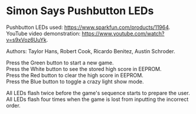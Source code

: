 # Simon Says Pushbutton LEDs #

Pushbutton LEDs used: https://www.sparkfun.com/products/11964.  
YouTube video demonstration: https://www.youtube.com/watch?v=s9xVoz6UuYk.

Authors: Taylor Hans, Robert Cook, Ricardo Benitez, Austin Schroder.

Press the Green button to start a new game.  
Press the White button to see the stored high score in EEPROM.  
Press the Red button to clear the high score in EEPROM.  
Press the Blue button to toggle a crazy light show mode.

All LEDs flash twice before the game's sequence starts to prepare the user.  
All LEDs flash four times when the game is lost from inputting the incorrect order.
